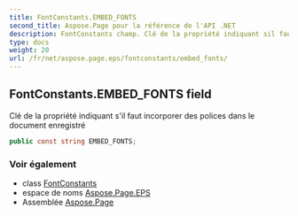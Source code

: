 ```yaml
---
title: FontConstants.EMBED_FONTS
second_title: Aspose.Page pour la référence de l'API .NET
description: FontConstants champ. Clé de la propriété indiquant sil faut incorporer des polices dans le document enregistré
type: docs
weight: 20
url: /fr/net/aspose.page.eps/fontconstants/embed_fonts/
---
```

## FontConstants.EMBED_FONTS field

Clé de la propriété indiquant s'il faut incorporer des polices dans le document enregistré

```csharp
public const string EMBED_FONTS;
```

### Voir également

* class [FontConstants](../)
* espace de noms [Aspose.Page.EPS](../../fontconstants/)
* Assemblée [Aspose.Page](../../../)


